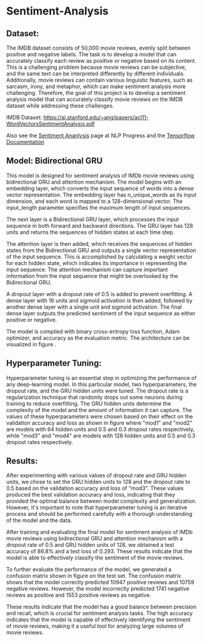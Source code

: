 # Sentiment-Analysis

## Dataset:
The IMDB dataset consists of 50,000 movie reviews, evenly split between positive and negative labels. The task is to develop a model that can accurately classify each review as positive or negative based on its content. This is a challenging problem because movie reviews can be subjective, and the same text can be interpreted differently by different individuals. Additionally, movie reviews can contain various linguistic features, such as sarcasm, irony, and metaphor, which can make sentiment analysis more challenging. Therefore, the goal of this project is to develop a sentiment analysis model that can accurately classify movie reviews on the IMDB dataset while addressing these challenges.

IMDB Dataset: https://ai.stanford.edu/~ang/papers/acl11-WordVectorsSentimentAnalysis.pdf


Also see the [Sentiment Ananlysis](http://nlpprogress.com/english/sentiment_analysis.html) page at NLP Progress and the [Tensorflow Documentation](https://www.tensorflow.org/api_docs/python/tf/keras/datasets/imdb)

## Model: Bidirectional GRU


This model is designed for sentiment analysis of IMDb movie reviews using bidirectional GRU and attention mechanism. The model begins with an embedding layer, which converts the input sequence of words into a dense vector representation. The embedding layer has n_unique_words as its input dimension, and each word is mapped to a 128-dimensional vector. The input_length parameter specifies the maximum length of input sequences.

The next layer is a Bidirectional GRU layer, which processes the input sequence in both forward and backward directions. The GRU layer has 128 units and returns the sequences of hidden states at each time step.



The attention layer is then added, which receives the sequences of hidden states from the Bidirectional GRU and outputs a single vector representation of the input sequence. This is accomplished by calculating a weight vector for each hidden state, which indicates its importance in representing the input sequence. The attention mechanism can capture important information from the input sequence that might be overlooked by the Bidirectional GRU.

A dropout layer with a dropout rate of 0.5 is added to prevent overfitting. A dense layer with 16 units and sigmoid activation is then added, followed by another dense layer with a single unit and sigmoid activation. The final dense layer outputs the predicted sentiment of the input sequence as either positive or negative.

The model is compiled with binary cross-entropy loss function, Adam optimizer, and accuracy as the evaluation metric. The architecture can be visualized in figure .

## Hyperparameter Tuning:

Hyperparameter tuning is an essential step in optimizing the performance of any deep-learning model. In this particular model, two hyperparameters, the dropout rate, and the GRU hidden units were tuned. The dropout rate is a regularization technique that randomly drops out some neurons during training to reduce overfitting. The GRU hidden units determine the complexity of the model and the amount of information it can capture. The values of these hyperparameters were chosen based on their effect on the validation accuracy and loss as shown in figure  where "mod1" and "mod2" are models with 64 hidden units and 0.5 and 0.3 dropout rates respectively, while "mod3" and "mod4" are models with 128 hidden units and 0.5 and 0.3 dropout rates respectively.

## Results:

After experimenting with various values of dropout rate and GRU hidden units, we chose to set the GRU hidden units to 128 and the dropout rate to 0.5 based on the validation accuracy and loss of "mod3". These values produced the best validation accuracy and loss, indicating that they provided the optimal balance between model complexity and generalization. However, it's important to note that hyperparameter tuning is an iterative process and should be performed carefully with a thorough understanding of the model and the data.

After training and evaluating the final model for sentiment analysis of IMDb movie reviews using bidirectional GRU and attention mechanism with a dropout rate of 0.5 and GRU hidden units of 128, we obtained a test accuracy of 86.8% and a test loss of 0.293. These results indicate that the model is able to effectively classify the sentiment of the movie reviews.

To further evaluate the performance of the model, we generated a confusion matrix shown in figure on the test set. The confusion matrix shows that the model correctly predicted 10947 positive reviews and 10759 negative reviews. However, the model incorrectly predicted 1741 negative reviews as positive and 1553 positive reviews as negative.

These results indicate that the model has a good balance between precision and recall, which is crucial for sentiment analysis tasks. The high accuracy indicates that the model is capable of effectively identifying the sentiment of movie reviews, making it a useful tool for analyzing large volumes of movie reviews.

